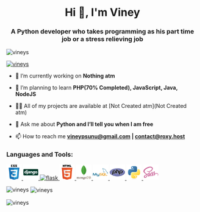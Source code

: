 <h1 align="center">Hi 👋, I'm Viney</h1>
<h3 align="center">A Python developer who takes programming as his part time job or a stress relieving job</h3>

<p align="left"> <img src="https://komarev.com/ghpvc/?username=vineys&label=Profile%20views&color=0e75b6&style=flat" alt="vineys" /> </p>

<p align="left"> <a href="https://github.com/ryo-ma/github-profile-trophy"><img src="https://github-profile-trophy.vercel.app/?username=vineys" alt="vineys" /></a> </p>

- 🔭 I’m currently working on **Nothing atm**

- 🌱 I’m planning to learn **PHP(70% Completed), JavaScript, Java, NodeJS**

- 👨‍💻 All of my projects are available at [Not Created atm](Not Created atm)

- 💬 Ask me about **Python and I’ll tell you when I am free**

- 📫 How to reach me **vineypsunu@gmail.com | contact@roxy.host**


<h3 align="left">Languages and Tools:</h3>
<p align="left"> <a href="https://www.w3schools.com/css/" target="_blank"> <img src="https://raw.githubusercontent.com/devicons/devicon/master/icons/css3/css3-original-wordmark.svg" alt="css3" width="40" height="40"/> </a> <a href="https://www.djangoproject.com/" target="_blank"> <img src="https://raw.githubusercontent.com/devicons/devicon/master/icons/django/django-original.svg" alt="django" width="40" height="40"/> </a> <a href="https://flask.palletsprojects.com/" target="_blank"> <img src="https://www.vectorlogo.zone/logos/pocoo_flask/pocoo_flask-icon.svg" alt="flask" width="40" height="40"/> </a> <a href="https://www.w3.org/html/" target="_blank"> <img src="https://raw.githubusercontent.com/devicons/devicon/master/icons/html5/html5-original-wordmark.svg" alt="html5" width="40" height="40"/> </a> <a href="https://www.mongodb.com/" target="_blank"> <img src="https://raw.githubusercontent.com/devicons/devicon/master/icons/mongodb/mongodb-original-wordmark.svg" alt="mongodb" width="40" height="40"/> </a> <a href="https://www.mysql.com/" target="_blank"> <img src="https://raw.githubusercontent.com/devicons/devicon/master/icons/mysql/mysql-original-wordmark.svg" alt="mysql" width="40" height="40"/> </a> <a href="https://www.php.net" target="_blank"> <img src="https://raw.githubusercontent.com/devicons/devicon/master/icons/php/php-original.svg" alt="php" width="40" height="40"/> </a> <a href="https://www.python.org" target="_blank"> <img src="https://raw.githubusercontent.com/devicons/devicon/master/icons/python/python-original.svg" alt="python" width="40" height="40"/> </a> <a href="https://sass-lang.com" target="_blank"> <img src="https://raw.githubusercontent.com/devicons/devicon/master/icons/sass/sass-original.svg" alt="sass" width="40" height="40"/> </a> </p>

<p><img align="left" src="https://github-readme-stats.vercel.app/api/top-langs?username=vineys&show_icons=true&locale=en&layout=compact" alt="vineys" /></p>

<p>&nbsp;<img align="center" src="https://github-readme-stats.vercel.app/api?username=vineys&show_icons=true&locale=en" alt="vineys" /></p>

<p><img align="center" src="https://github-readme-streak-stats.herokuapp.com/?user=vineys&" alt="vineys" /></p>
